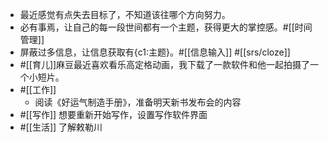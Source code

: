 - 最近感觉有点失去目标了，不知道该往哪个方向努力。
- 必有事焉，让自己的每一段世间都有一个主题，获得更大的掌控感。#[[时间管理]]
- 屏蔽过多信息，让信息获取有{c1:主题}。#[[信息输入]] #[[srs/cloze]]
- #[[育儿]]麻豆最近喜欢看乐高定格动画，我下载了一款软件和他一起拍摄了一个小短片。
- #[[工作]]
    - 阅读《好运气制造手册》，准备明天新书发布会的内容
- #[[写作]] 想要重新开始写作，设置写作软件界面
- #[[生活]] 了解敕勒川
